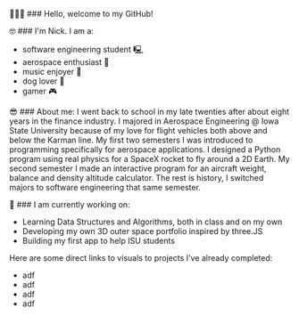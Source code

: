 💁🏻‍♂️ ### Hello, welcome to my GitHub! 

🤓 ### I'm Nick. I am a:
- software engineering student 🖳
- aerospace enthusiast 🚀
- music enjoyer 🎵
- dog lover 🐶
- gamer 🎮

😎 ### About me:
I went back to school in my late twenties after about eight years in the finance industry. I majored in Aerospace Engineering @ Iowa State University because of my love for flight vehicles both above and below the Karman line. My first two semesters I was introduced to programming specifically for aerospace applications. I designed a Python program using real physics for a SpaceX rocket to fly around a 2D Earth. My second semester I made an interactive program for an aircraft weight, balance and density altitude calculator. The rest is history, I switched majors to software engineering that same semester.

🌱 ### I am currently working on:
- Learning Data Structures and Algorithms, both in class and on my own
- Developing my own 3D outer space portfolio inspired by three.JS
- Building my first app to help ISU students

Here are some direct links to visuals to projects I've already completed:
- adf
- adf
- adf
- adf

<!--
**mccnick/mccnick** is a ✨ _special_ ✨ repository because its `README.md` (this file) appears on your GitHub profile.

Here are some ideas to get you started:

- 🔭 I’m currently working on ...
- 🌱 I’m currently learning ...
- 👯 I’m looking to collaborate on ...
- 🤔 I’m looking for help with ...
- 💬 Ask me about ...
- 📫 How to reach me: ...
- 😄 Pronouns: ...
- ⚡ Fun fact: ...
-->
